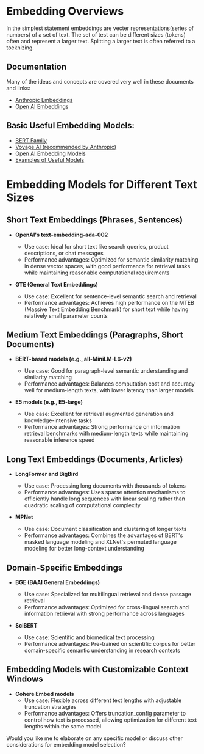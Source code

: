 # Embedding Overviews
In the simplest statement embeddings are vecter representations(series of numbers) of a set of text. The set of test can be different sizes (tokens) often and represent a larger text. Splitting a larger text is often referred to a toeknizing.

## Documentation
Many of the ideas and concepts are covered very well in these documents and links:
- [Anthropic Embeddings](https://docs.anthropic.com/en/docs/build-with-claude/embeddings)
- [Open AI Embeddings](https://platform.openai.com/docs/guides/embeddings/limitations-risks#what-are-embeddings)


## Basic Useful Embedding Models:
- [BERT Family](https://huggingface.co/docs/transformers/en/model_doc/bert)
- [Voyage AI (recommended by Anthropic)](https://www.voyageai.com/)
- [Open AI Embedding Models](https://platform.openai.com/docs/guides/embeddings/limitations-risks#embedding-models)
- [Examples of Useful Models](https://www.perplexity.ai/search/create-a-list-of-different-emb-QfSxuUnKQIe.npvcv57FXg)

# Embedding Models for Different Text Sizes

## Short Text Embeddings (Phrases, Sentences)

- **OpenAI's text-embedding-ada-002**
  - Use case: Ideal for short text like search queries, product descriptions, or chat messages
  - Performance advantages: Optimized for semantic similarity matching in dense vector spaces, with good performance for retrieval tasks while maintaining reasonable computational requirements

- **GTE (General Text Embeddings)**
  - Use case: Excellent for sentence-level semantic search and retrieval
  - Performance advantages: Achieves high performance on the MTEB (Massive Text Embedding Benchmark) for short text while having relatively small parameter counts

## Medium Text Embeddings (Paragraphs, Short Documents)

- **BERT-based models (e.g., all-MiniLM-L6-v2)**
  - Use case: Good for paragraph-level semantic understanding and similarity matching
  - Performance advantages: Balances computation cost and accuracy well for medium-length texts, with lower latency than larger models

- **E5 models (e.g., E5-large)**
  - Use case: Excellent for retrieval augmented generation and knowledge-intensive tasks
  - Performance advantages: Strong performance on information retrieval benchmarks with medium-length texts while maintaining reasonable inference speed

## Long Text Embeddings (Documents, Articles)

- **LongFormer and BigBird**
  - Use case: Processing long documents with thousands of tokens
  - Performance advantages: Uses sparse attention mechanisms to efficiently handle long sequences with linear scaling rather than quadratic scaling of computational complexity

- **MPNet**
  - Use case: Document classification and clustering of longer texts
  - Performance advantages: Combines the advantages of BERT's masked language modeling and XLNet's permuted language modeling for better long-context understanding

## Domain-Specific Embeddings

- **BGE (BAAI General Embeddings)**
  - Use case: Specialized for multilingual retrieval and dense passage retrieval
  - Performance advantages: Optimized for cross-lingual search and information retrieval with strong performance across languages

- **SciBERT**
  - Use case: Scientific and biomedical text processing
  - Performance advantages: Pre-trained on scientific corpus for better domain-specific semantic understanding in research contexts

## Embedding Models with Customizable Context Windows

- **Cohere Embed models**
  - Use case: Flexible across different text lengths with adjustable truncation strategies
  - Performance advantages: Offers truncation_config parameter to control how text is processed, allowing optimization for different text lengths within the same model

Would you like me to elaborate on any specific model or discuss other considerations for embedding model selection?
